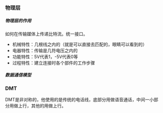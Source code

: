 ### 物理层

##### 物理层的作用

如何在传输媒体上传递比特流。统一接口。

- 机械特性：几根线之内的（就是可以直接去匹配的，眼睛可以看到的）
- 电器特性：传输是几符电压之内的
- 功能特性：5V代表1，-5V代表0等
- 过程特性：建立连接时各个部件的工作步骤

##### 数据通信模型

### DMT

DMT是非对称的，他使用的是传统的电话线，底部分用做语音通话，中间一小部分用做上行，其他的用做上行。